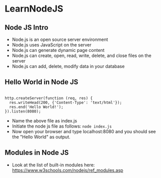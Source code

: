 # LearnNodeJS

## Node JS Intro
* Node.js is an open source server environment
* Node.js uses JavaScript on the server
* Node.js can generate dynamic page content
* Node.js can create, open, read, write, delete, and close files on the server
* Node.js can add, delete, modify data in your database

## Hello World in Node JS
```var http = require('http');

http.createServer(function (req, res) {
  res.writeHead(200, {'Content-Type': 'text/html'});
  res.end('Hello World!');
}).listen(8080);
```
* Name the above file as index.js
* Initiate the node js file as follows:
```node index.js```
* Now open your browser and type localhost:8080 and you should see the "Hello World" as output.

## Modules in Node JS
* Look at the list of built-in modules here: https://www.w3schools.com/nodejs/ref_modules.asp
